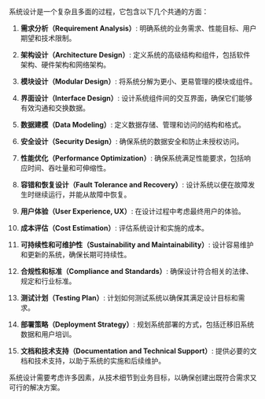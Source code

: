 



系统设计是一个复杂且多面的过程，它包含以下几个共通的方面：

1. **需求分析（Requirement Analysis）**: 明确系统的业务需求、性能目标、用户期望和技术限制。

2. **架构设计（Architecture Design）**: 定义系统的高级结构和组件，包括软件架构、硬件架构和网络架构。

3. **模块设计（Modular Design）**: 将系统分解为更小、更易管理的模块或组件。

4. **界面设计（Interface Design）**: 设计系统组件间的交互界面，确保它们能够有效沟通和交换数据。

5. **数据建模（Data Modeling）**: 定义数据存储、管理和访问的结构和格式。

6. **安全设计（Security Design）**: 确保系统的数据安全和防止未授权访问。

7. **性能优化（Performance Optimization）**: 确保系统满足性能要求，包括响应时间、吞吐量和可伸缩性。

8. **容错和恢复设计（Fault Tolerance and Recovery）**: 设计系统以便在故障发生时继续运行，并能从故障中恢复。

9. **用户体验（User Experience, UX）**: 在设计过程中考虑最终用户的体验。

10. **成本评估（Cost Estimation）**: 评估系统设计和实施的成本。

11. **可持续性和可维护性（Sustainability and Maintainability）**: 设计容易维护和更新的系统，确保长期可持续性。

12. **合规性和标准（Compliance and Standards）**: 确保设计符合相关的法律、规定和行业标准。

13. **测试计划（Testing Plan）**: 计划如何测试系统以确保其满足设计目标和需求。

14. **部署策略（Deployment Strategy）**: 规划系统部署的方式，包括迁移旧系统数据和用户培训。

15. **文档和技术支持（Documentation and Technical Support）**: 提供必要的文档和技术支持，以助于系统的实施和后续维护。

系统设计需要考虑许多因素，从技术细节到业务目标，以确保创建出既符合需求又可行的解决方案。